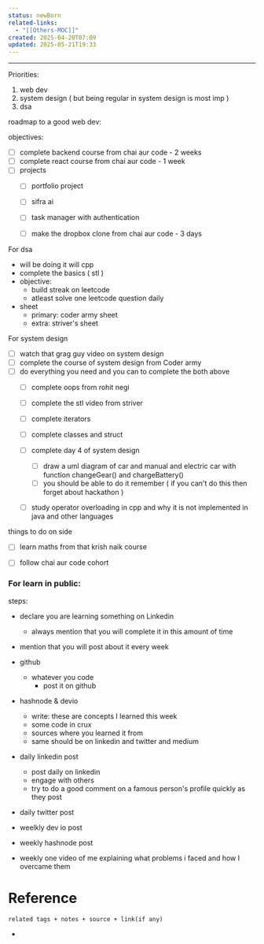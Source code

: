 ```yaml
---
status: newBorn
related-links:
  - "[[Others-MOC]]"
created: 2025-04-20T07:09
updated: 2025-05-21T19:33
---
```

---

Priorities:
1. web dev
2. system design ( but being regular in system design is most imp )
3. dsa




roadmap to a good web dev:

objectives:

- [ ] complete backend course from chai aur code - 2 weeks
- [ ] complete react course from chai aur code - 1 week
- [ ] projects
	- [ ] portfolio project
	- [ ] sifra ai 
	- [ ] task manager with authentication
	- [ ] make the dropbox clone from chai aur code - 3 days




For dsa 
- will be doing it will cpp
- complete the basics ( stl )
- objective:
	- build streak on leetcode
	- atleast solve one leetcode question daily
- sheet
	- primary: coder army sheet
	- extra: striver's sheet




For system design


- [ ] watch that grag guy video on system design
- [ ] complete the course of system design from Coder army
- [ ] do everything you need and you can to complete the both above
	- [ ] complete oops from rohit negi
	- [ ] complete the stl video from striver
	- [ ] complete iterators
	- [ ] complete classes and struct
	- [ ] complete day 4 of system design
		- [ ] draw a uml diagram of car and manual and electric car with function changeGear() and chargeBattery() 
		- [ ] you should be able to do it remember ( if you can't do this then forget about hackathon )
	- [ ] study operator overloading in cpp and why it is not implemented in java and other languages







things to do on side
- [ ] learn maths from that krish naik course
- [ ] follow chai aur code cohort


### For learn in public:

steps:
- declare you are learning something on Linkedin 
	- always mention that you will complete it in this amount of time
- mention that you will post about it every week
- github
	- whatever you code
		- post it on github
- hashnode & devio
	- write: these are concepts I learned this week
	- some code in crux
	- sources where you learned it from
	- same should be on linkedin and twitter and medium

- daily linkedin post
	- post daily on linkedin
	- engage with others
	- try to do a good comment on a famous person's profile quickly as they post
- daily twitter post
- weelkly dev io post
- weekly hashnode post
- weekly one video of me explaining what problems i faced and how I overcame them



# Reference
`related tags + notes + source + link(if any)`
 

- 
